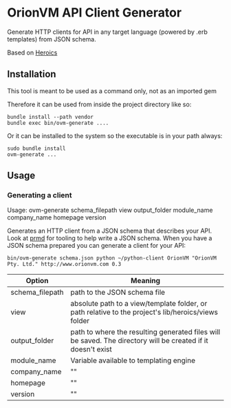 # OrionVM API Client Generator

Generate HTTP clients for API in any target language (powered by .erb templates) from JSON schema.

Based on [Heroics](http://github.com/interagent/heroics)

## Installation

This tool is meant to be used as a command only, not as an imported gem

Therefore it can be used from inside the project directory like so:
```
bundle install --path vendor
bundle exec bin/ovm-generate ....
```

Or it can be installed to the system so the executable is in your path always:
```
sudo bundle install
ovm-generate ...
```

## Usage

### Generating a client

Usage: ovm-generate schema_filepath view output_folder module_name company_name homepage version

Generates an HTTP client from a JSON schema that describes your API.
Look at [prmd](https://github.com/interagent/prmd) for tooling to help write a
JSON schema.  When you have a JSON schema prepared you can generate a client
for your API:

```
bin/ovm-generate schema.json python ~/python-client OrionVM "OrionVM Pty. Ltd." http://www.orionvm.com 0.3
```

Option          | Meaning
--------------- | -------------------------------------------------
schema_filepath | path to the JSON schema file
view            | absolute path to a view/template folder, or path relative to the project's lib/heroics/views folder
output_folder   | path to where the resulting generated files will be saved. The directory will be created if it doesn't exist
module_name     | Variable available to templating engine
company_name    | ""
homepage        | ""
version         | ""

